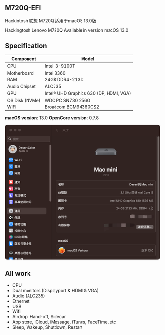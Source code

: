 ## M720Q-EFI
Hackintosh 联想 M720Q
适用于macOS 13.0版

Hackingtosh Lenovo M720Q
Available in version macOS 13.0

## Specification
| **Component** | **Model** |
| ------------- | --------- |
| CPU | Intel i3-9100T |
| Motherboard | Intel B360 |
| RAM | 24GB DDR4-2133 |
| Audio Chipset | ALC235 |
| GPU | Intel® UHD Graphics 630 (DP, HDMI, VGA) |
| OS Disk (NVMe) | WDC PC SN730 256G |
| WIFI | Broadcom BCM94360CS2 |

**macOS version**: 13.0
**OpenCore version**: 0.7.8

![image](https://github.com/emumusic/M720Q-EFI/blob/master/screenshot.png?raw=true)

## All work

- CPU
- Dual monitors (Displayport & HDMI & VGA)
- Audio (ALC235)
- Ethernet
- USB
- Wifi
- Airdrop, Hand-off, Sidecar
- App store, iCloud, iMessage, iTunes, FaceTime, etc
- Sleep, Wakeup, Shutdown, Restart
